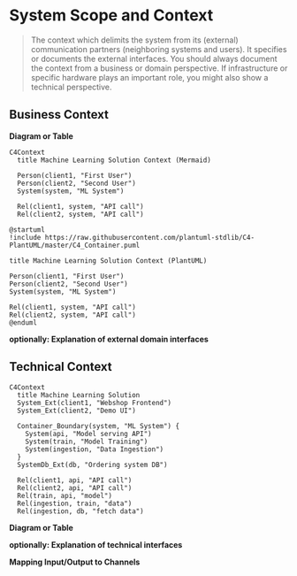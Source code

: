 # System Scope and Context

> The context which delimits the system from its (external) communication partners (neighboring systems and users). It specifies or documents the external interfaces. You should always document the context from a business or domain perspective. If infrastructure or specific hardware plays an important role, you might also show a technical perspective.

## Business Context

**Diagram or Table**
```mermaid
C4Context
  title Machine Learning Solution Context (Mermaid)
  
  Person(client1, "First User")
  Person(client2, "Second User")
  System(system, "ML System")

  Rel(client1, system, "API call")
  Rel(client2, system, "API call")
```
```plantuml
@startuml
!include https://raw.githubusercontent.com/plantuml-stdlib/C4-PlantUML/master/C4_Container.puml

title Machine Learning Solution Context (PlantUML)

Person(client1, "First User")
Person(client2, "Second User")
System(system, "ML System")

Rel(client1, system, "API call")
Rel(client2, system, "API call")
@enduml
```

**optionally: Explanation of external domain interfaces**

## Technical Context


```mermaid
C4Context
  title Machine Learning Solution
  System_Ext(client1, "Webshop Frontend")
  System_Ext(client2, "Demo UI")

  Container_Boundary(system, "ML System") {
    System(api, "Model serving API")
    System(train, "Model Training")
    System(ingestion, "Data Ingestion")
  }
  SystemDb_Ext(db, "Ordering system DB")

  Rel(client1, api, "API call")
  Rel(client2, api, "API call")
  Rel(train, api, "model")
  Rel(ingestion, train, "data")
  Rel(ingestion, db, "fetch data")
```

**Diagram or Table**

**optionally: Explanation of technical interfaces**

**Mapping Input/Output to Channels**
